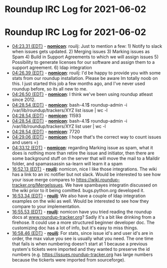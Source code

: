 # Roundup IRC Log for 2021-06-02 #
# Roundup IRC Log for 2021-06-02
* <a href="#04:23.31" id="04:23.31">04:23.31 (EDT)</a> - __[nomicon](https://github.com/nomicon)__: rouilj: Just to mention a few: 1) Notify to slack when issues gets updated. 2) Merging issues 3) Marking issues as Spam 4) Build in Support Agreements to which we will assign issues 5) Possibility to generate licenses for our software and assign them to a support agreement. 6) ldap integration
* <a href="#04:26.39" id="04:26.39">04:26.39 (EDT)</a> - __[nomicon](https://github.com/nomicon)__: rouilj: I'd be happy to provide you with some stats from our roundup installation. Please be aware Im totally noob on this. I just started this job a few months ago, and I've never used roundup before, so its all new to me.
* <a href="#04:26.50" id="04:26.50">04:26.50 (EDT)</a> - __[nomicon](https://github.com/nomicon)__: I think we've been using roundup atleast since 2012.
* <a href="#04:28.54" id="04:28.54">04:28.54 (EDT)</a> - __[nomicon](https://github.com/nomicon)__: bash-4.1$ roundup-admin -i /var/lib/roundup/trackers/XYZ list issue | wc -l
* <a href="#04:28.54" id="04:28.54">04:28.54 (EDT)</a> - __[nomicon](https://github.com/nomicon)__: 11593
* <a href="#04:28.54" id="04:28.54">04:28.54 (EDT)</a> - __[nomicon](https://github.com/nomicon)__: bash-4.1$ roundup-admin -i /var/lib/roundup/trackers/XYZ list user | wc -l
* <a href="#04:28.54" id="04:28.54">04:28.54 (EDT)</a> - __[nomicon](https://github.com/nomicon)__: 7720
* <a href="#04:29.06" id="04:29.06">04:29.06 (EDT)</a> - __[nomicon](https://github.com/nomicon)__: I hope that's the correct way to count issues and users =)
* <a href="#04:33.12" id="04:33.12">04:33.12 (EDT)</a> - __[nomicon](https://github.com/nomicon)__: regarding Marking issue as spam, what it does is nothing more than retire the issue and initiator, then there are some background stuff on the server that will move the mail to a Maildir folder, and spamassassin sa-learn will learn it a spam
* <a href="#16:52.13" id="16:52.13">16:52.13 (EDT)</a> - __[rouilj](https://github.com/rouilj)__: nomicon, nice I like those integrations. The wiki has a link to an irc notifier but not slack. Would be interested to see how your issue merge compares to <https://wiki.roundup-tracker.org/MergeIssues>. We have spambayes integratin discussed on the wiki prior to it being comitted. bugs.python.org developed it.
* <a href="#16:53.34" id="16:53.34">16:53.34 (EDT)</a> - __[rouilj](https://github.com/rouilj)__: We also have a couple of ldap integration examples on the wiki as well. Would be interested to see how they compare to your implementation.
* <a href="#16:55.53" id="16:55.53">16:55.53 (EDT)</a> - __[rouilj](https://github.com/rouilj)__: nomicon have you tried reading the roundup docs at www.roundup-tracker.org? Sadly it's a bit like drinking from a firehose. It could use a more structured beginner developer doc. The customizing doc has a lot of info, but it's easy to miss things.
* <a href="#16:58.46" id="16:58.46">16:58.46 (EDT)</a> - __[rouilj](https://github.com/rouilj)__: For stats, since issue id's and user id's are in order, the max value you see is usually what you need. The one time that fails is when numbering doesn't start at 1 because a previous system's tickets were imported and they wanted to preserve the id numbers (e.g. <https://issues.roundup-tracker.org> has large numbers because the tickerts were imported from sourceforge).
